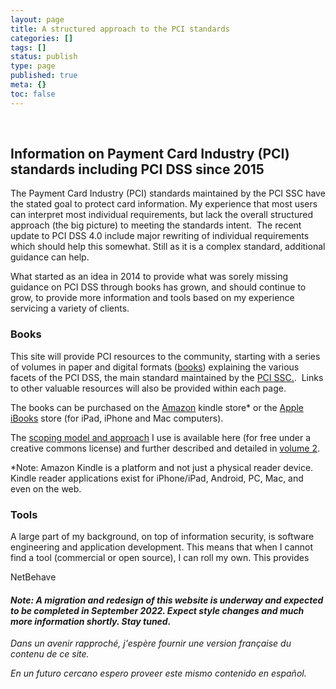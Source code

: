 ```yaml
---
layout: page
title: A structured approach to the PCI standards
categories: []
tags: []
status: publish
type: page
published: true
meta: {}
toc: false
---
```


 
## Information on Payment Card Industry (PCI) standards including PCI DSS since 2015

The Payment Card Industry (PCI) standards maintained by the PCI SSC have the stated goal to protect card information. 
My experience that most users can interpret most individual requirements, but lack the overall structured approach (the big picture) to meeting the standards intent. 
The recent update to PCI DSS 4.0 include major rewriting of individual requirements which should help this somewhat.
Still as it is a complex standard, additional guidance can help.

What started as an idea in 2014 to provide what was sorely missing guidance on PCI DSS through books has grown, and should continue to grow, to provide more information and tools based on my experience servicing a variety of clients.

### Books

This site will provide PCI resources to the community, starting with a series of volumes in paper and digital formats ([books](/book)) 
explaining the various facets of the PCI DSS, the main standard maintained by the 
[PCI SSC.](https://www.pcisecuritystandards.org/). 
Links to other valuable resources will also be provided within each page.

The books can be purchased on the 
[Amazon](https://www.amazon.com/Yves-B.-Desharnais/e/B012KZCNTI) kindle store* or the 
[Apple iBooks](https://itunes.apple.com/us/author/yves-b.-desharnais/id1089327373?mt=11) store (for iPad, iPhone and Mac computers). 

The 
[scoping model and approach](/book/pci-dss-scoping-model-and-approach) I use is available here (for free under a creative commons license) and further described and detailed in 
[volume 2](/book/volume-2-toc).

*Note: Amazon Kindle is a platform and not just a physical reader device. Kindle reader applications exist for iPhone/iPad, Android, PC, Mac, and even on the web.

<!--
### PCI DSS

For more on the PCI DSS, please start with the
[overview](/pci-dss-overview), which links to description of the intent (the objective) of the PCI DSS high-level requirements.

-->

### Tools

A large part of my background, on top of information security, is software engineering and application development. 
This means that when I cannot find a tool (commercial or open source), I can roll my own.
This provides

NetBehave

#### *Note: A migration and redesign of this website is underway and expected to be completed in September 2022. Expect style changes and much more information shortly. Stay tuned.*

*Dans un avenir rapproché, j'espère fournir une version française du contenu de ce site.*

*En un futuro cercano espero proveer este mismo contenido en español.*

